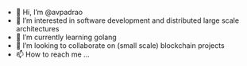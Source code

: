 - 👋 Hi, I’m @avpadrao
- 👀 I’m interested in software development and distributed large scale architectures
- 🌱 I’m currently learning golang
- 💞️ I’m looking to collaborate on (small scale) blockchain projects
- 📫 How to reach me ...

<!---
avpadrao/avpadrao is a ✨ special ✨ repository because its `README.md` (this file) appears on your GitHub profile.
You can click the Preview link to take a look at your changes.
--->
